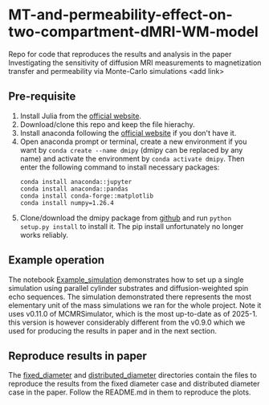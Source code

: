 # MT-and-permeability-effect-on-two-compartment-dMRI-WM-model
Repo for code that reproduces the results and analysis in the paper Investigating the sensitivity of diffusion MRI measurements to magnetization transfer and permeability via Monte-Carlo simulations &lt;add link>

## Pre-requisite
1. Install Julia from the [official website](https://julialang.org/downloads/).
2. Download/clone this repo and keep the file hierachy.
3. Install anaconda following the [official website](https://docs.anaconda.com/anaconda/install/) if you don't have it.
4. Open anaconda prompt or terminal, create a new environment if you want by `conda create --name dmipy` (dmipy can be replaced by any name) and activate the environment by `conda activate dmipy`. Then enter the following command to install necessary packages:
   ```
   conda install anaconda::jupyter
   conda install anaconda::pandas
   conda install conda-forge::matplotlib
   conda install numpy=1.26.4
   ```
5. Clone/download the dmipy package from [github](https://github.com/AthenaEPI/dmipy?tab=readme-ov-file) and run `python setup.py install` to install it. The pip install unfortunately no longer works reliably.

## Example operation
The notebook [Example_simulation](https://github.com/zhiyuzheng1769/MT-and-permeability-effect-on-two-compartment-dMRI-WM-model/blob/main/Example_simulation.ipynb) demonstrates how to set up a single simulation using parallel cylinder substrates and diffusion-weighted spin echo sequences. The simulation demonstrated there represents the most elementary unit of the mass simulations we ran for the whole project. Note it uses v0.11.0 of MCMRSimulator, which is the most up-to-date as of 2025-1. this version is however considerably different from the v0.9.0 which we used for producing the results in paper and in the next section.

## Reproduce results in paper
The [fixed_diameter](https://github.com/zhiyuzheng1769/MT-and-permeability-effect-on-two-compartment-dMRI-WM-model/tree/main/fixed_diameter) and [distributed_diameter](https://github.com/zhiyuzheng1769/MT-and-permeability-effect-on-two-compartment-dMRI-WM-model/tree/main/distributed_diameter) directories contain the files to reproduce the results from the fixed diameter case and distributed diameter case in the paper. Follow the README.md in them to reproduce the plots.
